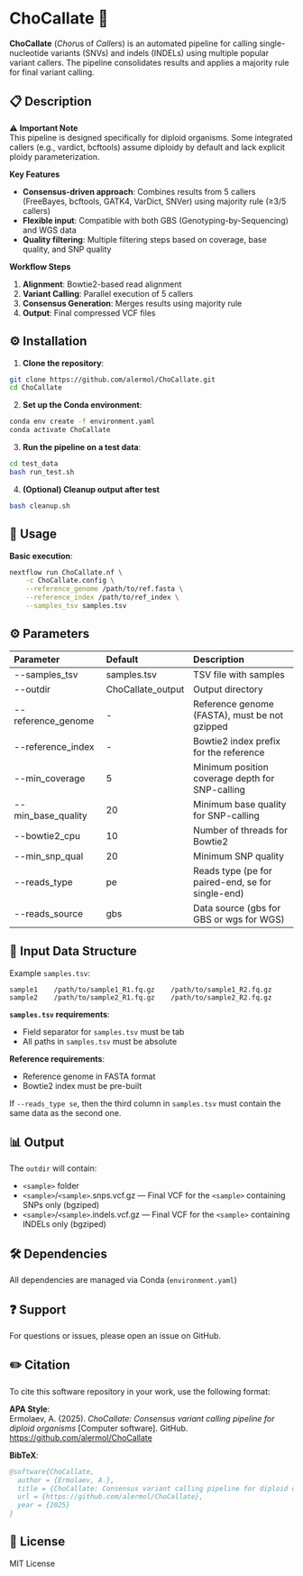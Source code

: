 # ChoCallate 🍫

**ChoCallate** (*Chor*us of *Call*ers) is an automated pipeline for calling single-nucleotide variants (SNVs) and indels (INDELs) using multiple popular variant callers. The pipeline consolidates results and applies a majority rule for final variant calling.

## 📋 Description

⚠️ **Important Note**  
This pipeline is designed specifically for diploid organisms. Some integrated callers (e.g., vardict, bcftools) assume diploidy by default and lack explicit ploidy parameterization.

**Key Features**
- **Consensus-driven approach**: Combines results from 5 callers (FreeBayes, bcftools, GATK4, VarDict, SNVer) using majority rule (≥3/5 callers)
- **Flexible input**: Compatible with both GBS (Genotyping-by-Sequencing) and WGS data
- **Quality filtering**: Multiple filtering steps based on coverage, base quality, and SNP quality

**Workflow Steps**
1. **Alignment**: Bowtie2-based read alignment
2. **Variant Calling**: Parallel execution of 5 callers
3. **Consensus Generation**: Merges results using majority rule
4. **Output**: Final compressed VCF files


## ⚙️ Installation

1. **Clone the repository**:
```bash
git clone https://github.com/alermol/ChoCallate.git
cd ChoCallate
```
2. **Set up the Conda environment**:
```bash
conda env create -f environment.yaml
conda activate ChoCallate
```
3. **Run the pipeline on a test data**:
```bash
cd test_data
bash run_test.sh
```
4. **(Optional) Cleanup output after test**
```bash
bash cleanup.sh
```

## 🚀 Usage
**Basic execution**:
```bash
nextflow run ChoCallate.nf \
    -c ChoCallate.config \
    --reference_genome /path/to/ref.fasta \
    --reference_index /path/to/ref_index \
    --samples_tsv samples.tsv
```

## ⚙️ Parameters
| Parameter | Default | Description |
| :-------- | :------- | :---------- |
|--samples_tsv	|samples.tsv|	TSV file with samples|
|--outdir	|ChoCallate_output|	Output directory|
|--reference_genome	|-|	Reference genome (FASTA), must be not gzipped|
|--reference_index	|-	|Bowtie2 index prefix for the reference|
|--min_coverage|	5|	Minimum position coverage depth for SNP-calling|
|--min_base_quality	|20	|Minimum base quality for SNP-calling|
|--bowtie2_cpu	|10	|Number of threads for Bowtie2|
|--min_snp_qual	|20	|Minimum SNP quality|
|--reads_type	|pe	|Reads type (pe for paired-end, se for single-end)|
|--reads_source	|gbs|	Data source (gbs for GBS or wgs for WGS)|


## 📂 Input Data Structure
Example `samples.tsv`:    
```text
sample1    /path/to/sample1_R1.fq.gz    /path/to/sample1_R2.fq.gz
sample2    /path/to/sample2_R1.fq.gz    /path/to/sample2_R2.fq.gz
````

**`samples.tsv` requirements**:
- Field separator for `samples.tsv` must be tab
- All paths in `samples.tsv` must be absolute

**Reference requirements**:
- Reference genome in FASTA format
- Bowtie2 index must be pre-built

If `--reads_type se`, then the third column in `samples.tsv` must contain the same data as the second one.


## 📊 Output
The `outdir` will contain:
- `<sample>` folder
- `<sample>`/`<sample>`.snps.vcf.gz — Final VCF for the `<sample>` containing SNPs only (bgziped)
- `<sample>`/`<sample>`.indels.vcf.gz — Final VCF for the `<sample>` containing INDELs only (bgziped)


## 🛠️ Dependencies
All dependencies are managed via Conda (`environment.yaml`)


## ❓ Support
For questions or issues, please open an issue on GitHub.


## ✏️ Citation

To cite this software repository in your work, use the following format:

**APA Style**:  
Ermolaev, A. (2025). *ChoCallate: Consensus variant calling pipeline for diploid organisms* \[Computer software\]. GitHub. https://github.com/alermol/ChoCallate

**BibTeX**:  
```bibtex
@software{ChoCallate,
  author = {Ermolaev, A.},
  title = {ChoCallate: Consensus variant calling pipeline for diploid organisms},
  url = {https://github.com/alermol/ChoCallate},
  year = {2025}
}
```

## 📜 License
MIT License
